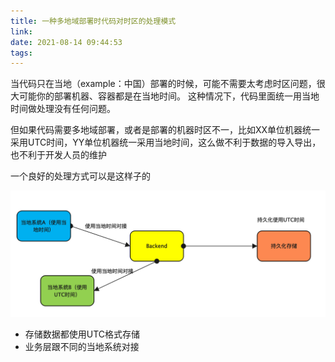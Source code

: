 ```yaml
---
title: 一种多地域部署时代码对时区的处理模式
link:
date: 2021-08-14 09:44:53
tags:
---
```

当代码只在当地（example：中国）部署的时候，可能不需要太考虑时区问题，很大可能你的部署机器、容器都是在当地时间。
这种情况下，代码里面统一用当地时间做处理没有任何问题。

但如果代码需要多地域部署，或者是部署的机器时区不一，比如XX单位机器统一采用UTC时间，YY单位机器统一采用当地时间，这么做不利于数据的导入导出，也不利于开发人员的维护

一个良好的处理方式可以是这样子的

![image-20210814094346086](Images/timezone.png)

- 存储数据都使用UTC格式存储
- 业务层跟不同的当地系统对接
